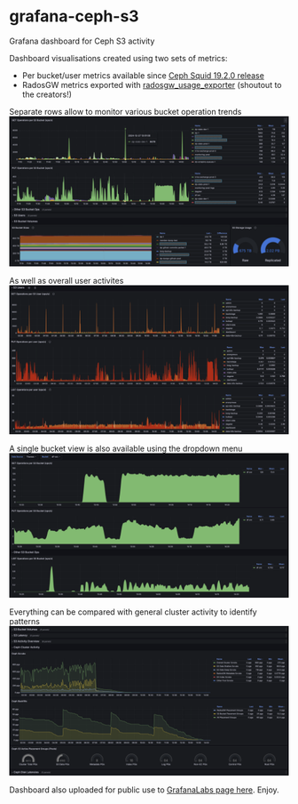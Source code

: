 # grafana-ceph-s3
Grafana dashboard for Ceph S3 activity

Dashboard visualisations created using two sets of metrics:
- Per bucket/user metrics available since [Ceph Squid 19.2.0 release](https://docs.ceph.com/en/latest/releases/squid/#monitoring)
- RadosGW metrics exported with [radosgw_usage_exporter](https://github.com/blemmenes/radosgw_usage_exporter) (shoutout to the creators!)


Separate rows allow to monitor various bucket operation trends
![Here](https://github.com/laimis9133/grafana-ceph-s3/blob/main/previews/example1.png?raw=true)

As well as overall user activites
![Here](https://github.com/laimis9133/grafana-ceph-s3/blob/main/previews/example3.png?raw=true)

A single bucket view is also available using the dropdown menu
![Here](https://github.com/laimis9133/grafana-ceph-s3/blob/main/previews/example4.png?raw=true)

Everything can be compared with general cluster activity to identify patterns
![Here](https://github.com/laimis9133/grafana-ceph-s3/blob/main/previews/example2.png?raw=true)

Dashboard also uploaded for public use to [GrafanaLabs page here](https://grafana.com/grafana/dashboards/22580-ceph-squid-s3-bucket-metrics/). Enjoy.
